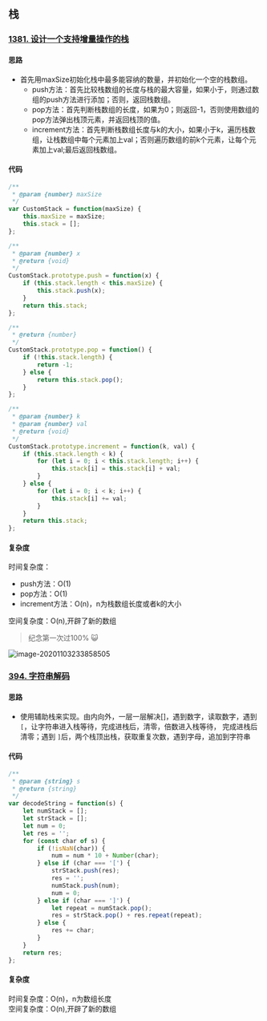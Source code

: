 ## 栈
### [1381. 设计一个支持增量操作的栈](https://leetcode-cn.com/problems/design-a-stack-with-increment-operation/)
#### 思路
* 首先用maxSize初始化栈中最多能容纳的数量，并初始化一个空的栈数组。
    * push方法：首先比较栈数组的长度与栈的最大容量，如果小于，则通过数组的push方法进行添加；否则，返回栈数组。
    * pop方法：首先判断栈数组的长度，如果为0；则返回-1，否则使用数组的pop方法弹出栈顶元素，并返回栈顶的值。
    * increment方法：首先判断栈数组长度与k的大小，如果小于k，遍历栈数组，让栈数组中每个元素加上val；否则遍历数组的前k个元素，让每个元素加上val;最后返回栈数组。
#### 代码
```js
/**
 * @param {number} maxSize
 */
var CustomStack = function(maxSize) {
    this.maxSize = maxSize;
    this.stack = [];
};

/**
 * @param {number} x
 * @return {void}
 */
CustomStack.prototype.push = function(x) {
    if (this.stack.length < this.maxSize) {
        this.stack.push(x);
    }
    return this.stack;
};

/**
 * @return {number}
 */
CustomStack.prototype.pop = function() {
    if (!this.stack.length) {
        return -1;
    } else {
        return this.stack.pop();
    }
};

/**
 * @param {number} k
 * @param {number} val
 * @return {void}
 */
CustomStack.prototype.increment = function(k, val) {
    if (this.stack.length < k) {
        for (let i = 0; i < this.stack.length; i++) {
            this.stack[i] = this.stack[i] + val;
        }
    } else {
        for (let i = 0; i < k; i++) {
            this.stack[i] += val;
        }
    }
    return this.stack;
};
```
#### 复杂度
时间复杂度：
* push方法：O(1)<br/>
* pop方法：O(1)<br/>
* increment方法：O(n)，n为栈数组长度或者k的大小<br/>

空间复杂度：O(n),开辟了新的数组
> 纪念第一次过100% 😺
>
![image-20201103233858505](https://tva1.sinaimg.cn/large/0081Kckwly1gkcetraoi0j30z60cq0u8.jpg)

### [394. 字符串解码](https://leetcode-cn.com/problems/decode-string/)
#### 思路
* 使用辅助栈来实现。由内向外，一层一层解决[]，遇到数字，读取数字，遇到`[`，让字符串进入栈等待，完成进栈后，清零，倍数进入栈等待，
完成进栈后清零；遇到 `]`后，两个栈顶出栈，获取重复次数，遇到字母，追加到字符串
#### 代码
```js
/**
 * @param {string} s
 * @return {string}
 */
var decodeString = function(s) {
    let numStack = [];
    let strStack = [];
    let num = 0;
    let res = '';
    for (const char of s) {
        if (!isNaN(char)) {
            num = num * 10 + Number(char);
        } else if (char === '[') {
            strStack.push(res);
            res = '';
            numStack.push(num);
            num = 0;
        } else if (char === ']') {
            let repeat = numStack.pop();
            res = strStack.pop() + res.repeat(repeat);
        } else {
            res += char;
        }
    }
    return res;
};
```
#### 复杂度
时间复杂度：O(n)，n为数组长度<br/>
空间复杂度：O(n),开辟了新的数组